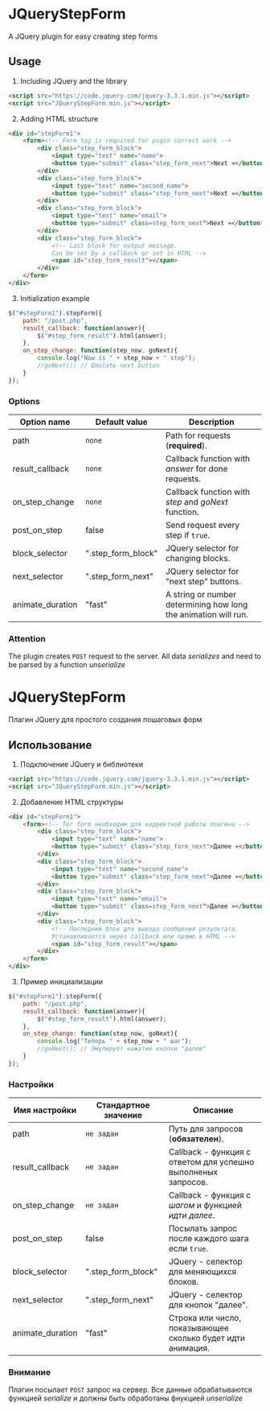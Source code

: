 # JQueryStepForm
A JQuery plugin for easy creating step forms

## Usage

1. Including JQuery and the library
```html
<script src="https://code.jquery.com/jquery-3.3.1.min.js"></script>
<script src="JQueryStepForm.min.js"></script>
```

2. Adding HTML structure
```html
<div id="stepForm1">
	<form><!-- Form tag is required for pugin correct work -->
		<div class="step_form_block">
			<input type="text" name="name">
			<button type="submit" class="step_form_next">Next »</button>
		</div>
		<div class="step_form_block">
			<input type="text" name="second_name">
			<button type="submit" class="step_form_next">Next »</button>
		</div>
		<div class="step_form_block">
			<input type="text" name="email">
			<button type="submit" class=step_form_next">Next »</button>
		</div>
		<div class="step_form_block">
			<!-- Last block for output message.
			Can be set by a callback or set in HTML -->
			<span id="step_form_result"></span>
		</div>
	</form>	
</div>
```

3. Initialization example
```javascript
$("#stepForm1").stepForm({
	path: "/post.php",
	result_callback: function(answer){
		$("#step_form_result").html(answer);
	},
	on_step_change: function(step_now, goNext){
		console.log("Now is " + step_now + " step");
		//goNext(); // Emulate next button
	}
});
```

### Options

| Option name | Default value | Description
---|---|---
path | `none` | Path for requests (**required**).
result_callback | `none` | Callback function with *answer* for done requests.
on_step_change | `none` | Callback function with *step* and *goNext* function.
post_on_step | false | Send request every step if `true`.
block_selector | ".step_form_block" | JQuery selector for changing blocks.
next_selector | ".step_form_next" | JQuery selector for "next step" buttons.
animate_duration | "fast" | A string or number determining how long the animation will run.

### **Attention**
The plugin creates `POST` request to the server. All data *serializes* and need to be parsed by a function *unserialize*

# JQueryStepForm
Плагин JQuery для простого создания пошаговых форм

## Использование

1. Подключение JQuery и библиотеки
```html
<script src="https://code.jquery.com/jquery-3.3.1.min.js"></script>
<script src="JQueryStepForm.min.js"></script>
```

2. Добавление HTML структуры
```html
<div id="stepForm1">
	<form><!-- Тег form необходим для корректной работы плагина -->
		<div class="step_form_block">
			<input type="text" name="name">
			<button type="submit" class="step_form_next">Далее »</button>
		</div>
		<div class="step_form_block">
			<input type="text" name="second_name">
			<button type="submit" class="step_form_next">Далее »</button>
		</div>
		<div class="step_form_block">
			<input type="text" name="email">
			<button type="submit" class=step_form_next">Далее »</button>
		</div>
		<div class="step_form_block">
			<!-- Последний блок для вывода сообщения результата.
			Устанавливается через callback или прямо в HTML -->
			<span id="step_form_result"></span>
		</div>
	</form>	
</div>
```

3. Пример инициализации
```javascript
$("#stepForm1").stepForm({
	path: "/post.php",
	result_callback: function(answer){
		$("#step_form_result").html(answer);
	},
	on_step_change: function(step_now, goNext){
		console.log("Теперь " + step_now + " шаг");
		//goNext(); // Эмулирует нажатие кнопки "далее"
	}
});
```

### Настройки

| Имя настройки | Стандартное значение | Описание
---|---|---
path | `не задан` | Путь для запросов (**обязателен**).
result_callback | `не задан` | Callback - функция с ответом для успешно выполненых запросов.
on_step_change | `не задан` | Callback - функция с *шагом* и функцией *идти далее*.
post_on_step | false | Посылать запрос после каждого шага если  `true`.
block_selector | ".step_form_block" | JQuery - селектор для меняющихся блоков.
next_selector | ".step_form_next" | JQuery - селектор для кнопок "далее".
animate_duration | "fast" | Строка или число, показывающее сколько будет идти анимация.

### **Внимание**
Плагин посылает `POST` запрос на сервер. Все данные обрабатываются функцией *serialize* и должны быть обработаны фнукцией *unserialize*